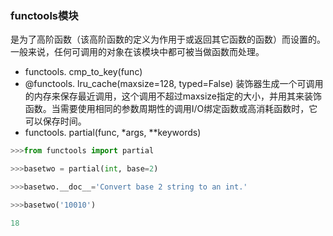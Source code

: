 ### functools模块
是为了高阶函数（该高阶函数的定义为作用于或返回其它函数的函数）而设置的。一般来说，任何可调用的对象在该模块中都可被当做函数而处理。

- functools. cmp_to_key(func)
- @functools. lru_cache(maxsize=128, typed=False)
   装饰器生成一个可调用的内存来保存最近调用，这个调用不超过maxsize指定的大小，并用其来装饰函数。当需要使用相同的参数周期性的调用I/O绑定函数或高消耗函数时，它可以保存时间。
- functools. partial(func, *args, **keywords)
```python
>>>from functools import partial

>>>basetwo = partial(int, base=2)

>>>basetwo.__doc__='Convert base 2 string to an int.'

>>>basetwo('10010')

18
```